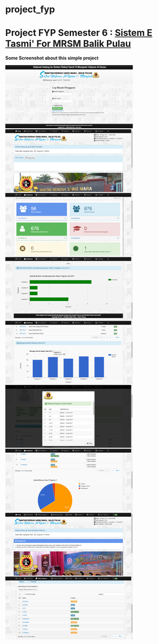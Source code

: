 # project_fyp

<h1><b>Project FYP Semester 6 : <a href="https://mrsmbpulau.my/etasmik/" target="_blank" >Sistem E Tasmi' For MRSM Balik Pulau </a></b></h1>

<p>

<b>Some Screenshot about this simple project</b>
<p>

<img src="https://github.com/nazrulwazir/project_fyp/blob/master/project/1.png" width="400">
<img src="https://github.com/nazrulwazir/project_fyp/blob/master/project/2.png" width="400">
<img src="https://github.com/nazrulwazir/project_fyp/blob/master/project/3.png" width="400">
<img src="https://github.com/nazrulwazir/project_fyp/blob/master/project/4.png" width="400">
<img src="https://github.com/nazrulwazir/project_fyp/blob/master/project/5.png" width="400">
<img src="https://github.com/nazrulwazir/project_fyp/blob/master/project/6.png" width="400">
<img src="https://github.com/nazrulwazir/project_fyp/blob/master/project/7.png" width="400">
<img src="https://github.com/nazrulwazir/project_fyp/blob/master/project/8.png" width="400">
<img src="https://github.com/nazrulwazir/project_fyp/blob/master/project/9.png" width="400">
